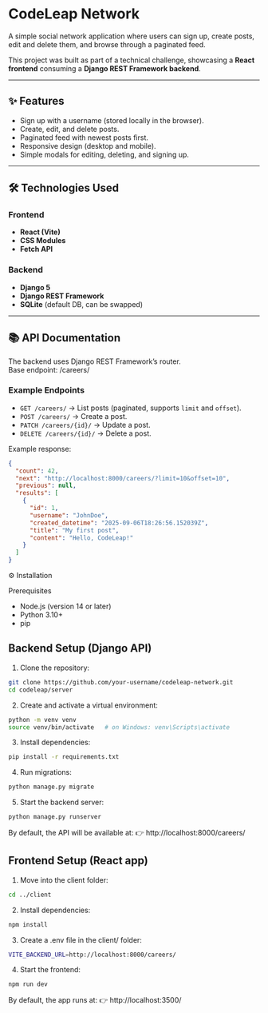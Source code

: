 # CodeLeap Network

A simple social network application where users can sign up, create posts, edit and delete them, and browse through a paginated feed.

This project was built as part of a technical challenge, showcasing a **React frontend** consuming a **Django REST Framework backend**.

---

## ✨ Features

- Sign up with a username (stored locally in the browser).
- Create, edit, and delete posts.
- Paginated feed with newest posts first.
- Responsive design (desktop and mobile).
- Simple modals for editing, deleting, and signing up.

---

## 🛠️ Technologies Used

### Frontend

- **React (Vite)**
- **CSS Modules**
- **Fetch API**

### Backend

- **Django 5**
- **Django REST Framework**
- **SQLite** (default DB, can be swapped)

---

## 📚 API Documentation

The backend uses Django REST Framework’s router.  
Base endpoint: /careers/

### Example Endpoints

- `GET /careers/` → List posts (paginated, supports `limit` and `offset`).
- `POST /careers/` → Create a post.
- `PATCH /careers/{id}/` → Update a post.
- `DELETE /careers/{id}/` → Delete a post.

Example response:

```json
{
  "count": 42,
  "next": "http://localhost:8000/careers/?limit=10&offset=10",
  "previous": null,
  "results": [
    {
      "id": 1,
      "username": "JohnDoe",
      "created_datetime": "2025-09-06T18:26:56.152039Z",
      "title": "My first post",
      "content": "Hello, CodeLeap!"
    }
  ]
}
```

⚙️ Installation

Prerequisites

- Node.js (version 14 or later)
- Python 3.10+
- pip

## Backend Setup (Django API)

1. Clone the repository:

```bash
git clone https://github.com/your-username/codeleap-network.git
cd codeleap/server
```

2. Create and activate a virtual environment:

```bash
python -m venv venv
source venv/bin/activate   # on Windows: venv\Scripts\activate
```

3. Install dependencies:

```bash
pip install -r requirements.txt
```

4. Run migrations:

```bash
python manage.py migrate
```

5. Start the backend server:

```bash
python manage.py runserver
```

By default, the API will be available at:
👉 http://localhost:8000/careers/

## Frontend Setup (React app)

1. Move into the client folder:

```bash
cd ../client
```

2. Install dependencies:

```bash
npm install
```

3. Create a .env file in the client/ folder:

```bash
VITE_BACKEND_URL=http://localhost:8000/careers/
```

4. Start the frontend:

```bash
npm run dev
```

By default, the app runs at:
👉 http://localhost:3500/
